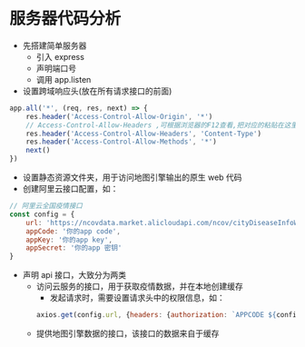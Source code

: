 # 服务器代码分析
- 先搭建简单服务器
    - 引入 express
    - 声明端口号
    - 调用 app.listen
- 设置跨域响应头(放在所有请求接口的前面)
```js
app.all('*', (req, res, next) => {
    res.header('Access-Control-Allow-Origin', '*')
    // Access-Control-Allow-Headers ,可根据浏览器的F12查看,把对应的粘贴在这里就行
    res.header('Access-Control-Allow-Headers', 'Content-Type')
    res.header('Access-Control-Allow-Methods', '*')
    next()
})
```
- 设置静态资源文件夹，用于访问地图引擎输出的原生 web 代码
- 创建阿里云接口配置，如：
```js
// 阿里云全国疫情接口
const config = {
    url: 'https://ncovdata.market.alicloudapi.com/ncov/cityDiseaseInfoWithTrend',
    appCode: '你的app code',
    appKey: '你的app key',
    appSecret: '你的app 密钥'
}
```
- 声明 api 接口，大致分为两类
    - 访问云服务的接口，用于获取疫情数据，并在本地创建缓存
        - 发起请求时，需要设置请求头中的权限信息，如：
        ```js
        axios.get(config.url, {headers: {authorization: `APPCODE ${config.appCode}`}})
        ```
    - 提供地图引擎数据的接口，该接口的数据来自于缓存